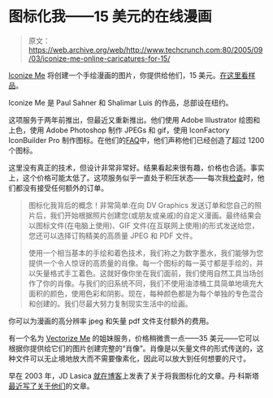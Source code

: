 # 图标化我——15 美元的在线漫画

> 原文：<https://web.archive.org/web/http://www.techcrunch.com:80/2005/09/03/iconize-me-online-caricatures-for-15/>

 [Iconize Me](https://web.archive.org/web/20201124163431/http://www.iconizeme.com/index2.html) 将创建一个手绘漫画的图片，你提供给他们，15 美元。[在这里看样品](https://web.archive.org/web/20201124163431/http://dv-graphics.com/iconizeme/samples.html)。

Iconize Me 是 Paul Sahner 和 Shalimar Luis 的作品，总部设在纽约。

这项服务于两年前推出，但最近又重新推出。他们使用 Adobe Illustrator 绘图和上色，使用 Adobe Photoshop 制作 JPEGs 和 gif，使用 IconFactory IconBuilder Pro 制作图标。在他们的[FAQ](https://web.archive.org/web/20201124163431/http://dv-graphics.com/iconizeme/faq.html)中，他们声称他们已经创造了超过 1200 个图标。

这里没有真正的技术，但设计非常非常好。结果看起来很有趣，价格也合适。事实上，这个价格可能太低了。这项服务似乎一直处于积压状态——每次我[检查](https://web.archive.org/web/20201124163431/http://dv-graphics.com/iconizeme/buy.html)时，他们都没有接受任何额外的订单。

> 图标化我背后的概念！非常简单:在向 DV Graphics 发送订单和您自己的照片后，我们开始根据照片创建您(或朋友或亲戚)的自定义漫画。最终结果会以图标文件(在电脑上使用)、GIF 文件(在互联网上使用)的形式发送给您，您还可以选择订购精美的高质量 JPEG 和 PDF 文件。
> 
> 使用一个相当基本的手绘和着色技术，我们称之为数字墨水，我们能够为您提供一个令人惊讶的高质量的肖像。每一个图标的每一英寸都是手绘的，并以矢量格式手工着色。这就好像你坐在我们面前，我们使用自然工具当场创作了你的肖像。与我们的旧系统不同，我们不使用油漆桶工具简单地填充大面积的颜色，使用色彩和阴影。现在，每种颜色都是为每个单独的专色混合和创建的。我们尽最大努力复制现实生活中的绘画。

你可以为漫画的高分辨率 jpeg 和矢量 pdf 文件支付额外的费用。

有一个名为 [Vectorize Me](https://web.archive.org/web/20201124163431/http://www.iconizeme.com/vector/index.html) 的姐妹服务，价格稍微贵一点——35 美元——它可以根据你提供给它们的图片创建完整的“肖像”。肖像是以矢量文件的形式传送的，这种文件可以无止境地放大而不需要像素化，因此可以放大到任何想要的尺寸。

早在 2003 年，JD Lasica [就在博客](https://web.archive.org/web/20201124163431/http://www.newmediamusings.com/blog/2003/11/have_you_been_i.html)上发表了关于将我图标化的文章。丹·科斯塔[最近写了关于他们](https://web.archive.org/web/20201124163431/http://spaces.msn.com/members/technologyfilter/Blog/cns!1pClK6dT9GE9XXDwAqQxHgyQ!567.entry)的文章。
